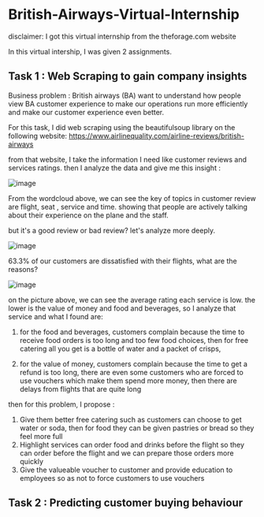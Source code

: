 # British-Airways-Virtual-Internship

disclaimer: I got this virtual internship from the theforage.com website

In this virtual intership, I was given 2 assignments.

## Task 1 : Web Scraping to gain company insights

Business problem : British airways (BA) want to understand how people view BA customer experience to make our operations run more efficiently and make our customer experience even better.

For this task, I did web scraping using the beautifulsoup library on the following website: https://www.airlinequality.com/airline-reviews/british-airways

from that website, I take the information I need like customer reviews and services ratings. then I analyze the data and give me this insight :

![image](https://user-images.githubusercontent.com/94748637/204498305-d8eab158-35b3-453f-81fb-1731ed92106f.png)

From the wordcloud above, we can see the key of topics in customer review are flight, seat , service and time. showing that people are actively talking about their experience on the plane and the staff.

but it's a good review or bad review? let's analyze more deeply.

![image](https://user-images.githubusercontent.com/94748637/204512837-5b809db4-70a9-4130-a09b-a6ad4e144137.png)

63.3% of our customers are dissatisfied with their flights, what are the reasons?

![image](https://user-images.githubusercontent.com/94748637/204498621-faf29646-b71c-4ad9-bdb3-9cd07924a4a9.png)

on the picture above, we can see the average rating each service is low. the lower is the value of money and food and beverages, so I analyze that service and what I found are:

1. for the food and beverages, customers complain because the time to receive food orders is too long and too few food choices, then for free catering all you get is a bottle of water and a packet of crisps,

2. for the value of money, customers complain because the time to get a refund is too long, there are even some customers who are forced to use vouchers which make them spend more money, then there are delays from flights that are quite long

then for this problem, I propose :
1. Give them better free catering such as customers can choose to get water or soda, then for food they can be given pastries or bread so they feel more full
2. Highlight services can order food and drinks before the flight so they can order before the flight and we can prepare those orders more quickly
3. Give the valueable voucher to customer and provide education to employees so as not to force customers to use vouchers

## Task 2 : Predicting customer buying behaviour
